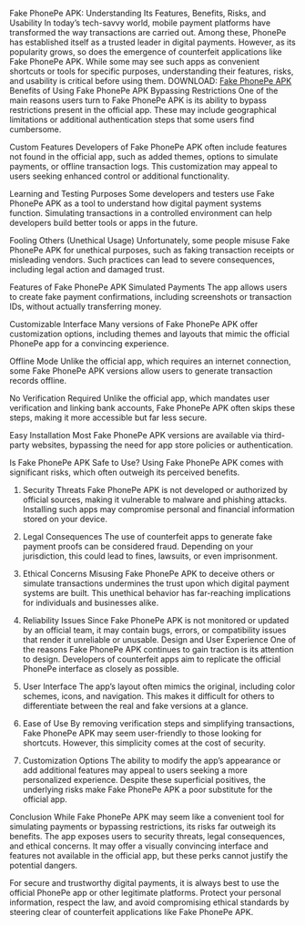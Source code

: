 Fake PhonePe APK: Understanding Its Features, Benefits, Risks, and Usability
In today’s tech-savvy world, mobile payment platforms have transformed the way transactions are carried out. Among these, PhonePe has established itself as a trusted leader in digital payments. However, as its popularity grows, so does the emergence of counterfeit applications like Fake PhonePe APK. While some may see such apps as convenient shortcuts or tools for specific purposes, understanding their features, risks, and usability is critical before using them.
DOWNLOAD: [Fake PhonePe APK](https://tinyurl.com/2s6ez5e6)
Benefits of Using Fake PhonePe APK
Bypassing Restrictions
One of the main reasons users turn to Fake PhonePe APK is its ability to bypass restrictions present in the official app. These may include geographical limitations or additional authentication steps that some users find cumbersome.

Custom Features
Developers of Fake PhonePe APK often include features not found in the official app, such as added themes, options to simulate payments, or offline transaction logs. This customization may appeal to users seeking enhanced control or additional functionality.

Learning and Testing Purposes
Some developers and testers use Fake PhonePe APK as a tool to understand how digital payment systems function. Simulating transactions in a controlled environment can help developers build better tools or apps in the future.

Fooling Others (Unethical Usage)
Unfortunately, some people misuse Fake PhonePe APK for unethical purposes, such as faking transaction receipts or misleading vendors. Such practices can lead to severe consequences, including legal action and damaged trust.

Features of Fake PhonePe APK
Simulated Payments
The app allows users to create fake payment confirmations, including screenshots or transaction IDs, without actually transferring money.

Customizable Interface
Many versions of Fake PhonePe APK offer customization options, including themes and layouts that mimic the official PhonePe app for a convincing experience.

Offline Mode
Unlike the official app, which requires an internet connection, some Fake PhonePe APK versions allow users to generate transaction records offline.

No Verification Required
Unlike the official app, which mandates user verification and linking bank accounts, Fake PhonePe APK often skips these steps, making it more accessible but far less secure.

Easy Installation
Most Fake PhonePe APK versions are available via third-party websites, bypassing the need for app store policies or authentication.

Is Fake PhonePe APK Safe to Use?
Using Fake PhonePe APK comes with significant risks, which often outweigh its perceived benefits.

1. Security Threats
Fake PhonePe APK is not developed or authorized by official sources, making it vulnerable to malware and phishing attacks. Installing such apps may compromise personal and financial information stored on your device.
2. Legal Consequences
The use of counterfeit apps to generate fake payment proofs can be considered fraud. Depending on your jurisdiction, this could lead to fines, lawsuits, or even imprisonment.
3. Ethical Concerns
Misusing Fake PhonePe APK to deceive others or simulate transactions undermines the trust upon which digital payment systems are built. This unethical behavior has far-reaching implications for individuals and businesses alike.
4. Reliability Issues
Since Fake PhonePe APK is not monitored or updated by an official team, it may contain bugs, errors, or compatibility issues that render it unreliable or unusable.
Design and User Experience
One of the reasons Fake PhonePe APK continues to gain traction is its attention to design. Developers of counterfeit apps aim to replicate the official PhonePe interface as closely as possible.

1. User Interface
The app’s layout often mimics the original, including color schemes, icons, and navigation. This makes it difficult for others to differentiate between the real and fake versions at a glance.
2. Ease of Use
By removing verification steps and simplifying transactions, Fake PhonePe APK may seem user-friendly to those looking for shortcuts. However, this simplicity comes at the cost of security.
3. Customization Options
The ability to modify the app’s appearance or add additional features may appeal to users seeking a more personalized experience.
Despite these superficial positives, the underlying risks make Fake PhonePe APK a poor substitute for the official app.

Conclusion
While Fake PhonePe APK may seem like a convenient tool for simulating payments or bypassing restrictions, its risks far outweigh its benefits. The app exposes users to security threats, legal consequences, and ethical concerns. It may offer a visually convincing interface and features not available in the official app, but these perks cannot justify the potential dangers.

For secure and trustworthy digital payments, it is always best to use the official PhonePe app or other legitimate platforms. Protect your personal information, respect the law, and avoid compromising ethical standards by steering clear of counterfeit applications like Fake PhonePe APK.
